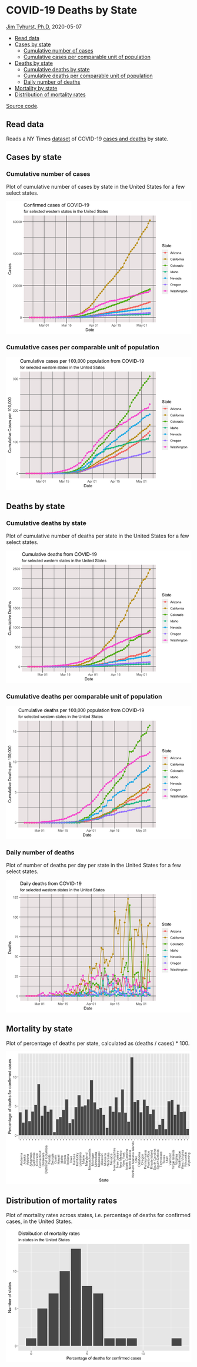 COVID-19 Deaths by State
================
[Jim Tyhurst, Ph.D.](https://www.jimtyhurst.com/)
2020-05-07

  - [Read data](#read-data)
  - [Cases by state](#cases-by-state)
      - [Cumulative number of cases](#cumulative-number-of-cases)
      - [Cumulative cases per comparable unit of
        population](#cumulative-cases-per-comparable-unit-of-population)
  - [Deaths by state](#deaths-by-state)
      - [Cumulative deaths by state](#cumulative-deaths-by-state)
      - [Cumulative deaths per comparable unit of
        population](#cumulative-deaths-per-comparable-unit-of-population)
      - [Daily number of deaths](#daily-number-of-deaths)
  - [Mortality by state](#mortality-by-state)
  - [Distribution of mortality rates](#distribution-of-mortality-rates)

[Source code](./covid19_deaths_by_state.Rmd).

## Read data

Reads a NY Times
[dataset](https://www.nytimes.com/interactive/2020/us/coronavirus-us-cases.html)
of COVID-19 [cases and
deaths](https://github.com/nytimes/covid-19-data/blob/master/us-states.csv)
by state.

## Cases by state

### Cumulative number of cases

Plot of cumulative number of cases by state in the United States for a
few select states.

![](covid19_deaths_by_state_files/figure-gfm/cases_by_state-1.png)<!-- -->

### Cumulative cases per comparable unit of population

![](covid19_deaths_by_state_files/figure-gfm/cases_by_state_per_unit-1.png)<!-- -->

## Deaths by state

### Cumulative deaths by state

Plot of cumulative number of deaths per state in the United States for a
few select states.

![](covid19_deaths_by_state_files/figure-gfm/deaths_by_state-1.png)<!-- -->

### Cumulative deaths per comparable unit of population

![](covid19_deaths_by_state_files/figure-gfm/deaths_by_state_per_unit-1.png)<!-- -->

### Daily number of deaths

Plot of number of deaths per day per state in the United States for a
few select states.

![](covid19_deaths_by_state_files/figure-gfm/daily_deaths_by_state-1.png)<!-- -->

## Mortality by state

Plot of percentage of deaths per state, calculated as (deaths / cases)
\* 100.

![](covid19_deaths_by_state_files/figure-gfm/mortality_by_state-1.png)<!-- -->

## Distribution of mortality rates

Plot of mortality rates across states, i.e. percentage of deaths for
confirmed cases, in the United States.

![](covid19_deaths_by_state_files/figure-gfm/mortality_distribution-1.png)<!-- -->
